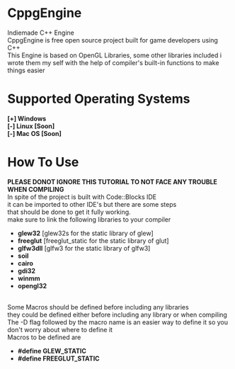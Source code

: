 # CppgEngine
Indiemade C++ Engine<br>
CppgEngine is free open source project built for game developers using C++ <br>
This Engine is based on OpenGL Libraries, some other libraries included i wrote them my self with the help of compiler's built-in functions to make things easier <br>
# Supported Operating Systems
<b>[+] Windows</b><br>
<b>[-] Linux [Soon]</b><br>
<b>[-] Mac OS [Soon]</b><br>

# How To Use
<b>PLEASE DONOT IGNORE THIS TUTORIAL TO NOT FACE ANY TROUBLE WHEN COMPILING</b><br/>
In spite of the project is built with Code::Blocks IDE<br/>
it can be imported to other IDE's but there are some steps<br/>
that should be done to get it fully working.<br/>
make sure to link the following libraries to your compiler<br/>
<ul>
  <li><b>glew32</b> [glew32s for the static library of glew]</li>
  <li><b>freeglut</b> [freeglut_static for the static library of glut]</li>
  <li><b>glfw3dll</b> [glfw3 for the static library of glfw3]</li>
  <li><b>soil</b></li>
  <li><b>cairo</b></li>
  <li><b>gdi32</b></li>
  <li><b>winmm</b></li>
  <li><b>opengl32</b></li>
</ul><br>
Some Macros should be defined before including any libraries<br>
they could be defined either before including any library or when compiling<br>
The -D flag followed by the macro name is an easier way to define it so you don't worry about where to define it<br>
Macros to be defined are
<ul>
  <b>
    <li>#define GLEW_STATIC</li>
    <li>#define FREEGLUT_STATIC</li>
  </b>
</ul>

